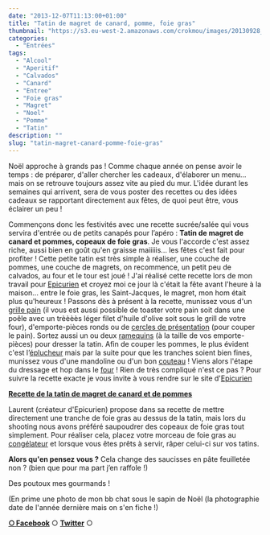 ```yaml
---
date: "2013-12-07T11:13:00+01:00"
title: "Tatin de magret de canard, pomme, foie gras"
thumbnail: "https://s3.eu-west-2.amazonaws.com/crokmou/images/20130928_epicurien.be_tatin_foie_gras_magret_canard.jpg"
categories:
  - "Entrées"
tags:
  - "Alcool"
  - "Aperitif"
  - "Calvados"
  - "Canard"
  - "Entree"
  - "Foie gras"
  - "Magret"
  - "Noel"
  - "Pomme"
  - "Tatin"
description: ""
slug: "tatin-magret-canard-pomme-foie-gras"
---
```


Noël approche à grands pas ! Comme chaque année on pense avoir le temps : de préparer, d'aller chercher les cadeaux, d'élaborer un menu... mais on se retrouve toujours assez vite au pied du mur. L'idée durant les semaines qui arrivent, sera de vous poster des recettes ou des idées cadeaux se rapportant directement aux fêtes, de quoi peut être, vous éclairer un peu !

Commençons donc les festivités avec une recette sucrée/salée qui vous servira d'entrée ou de petits canapés pour l’apéro : **Tatin de magret de canard et pommes, copeaux de foie gras**. Je vous l'accorde c'est assez riche, aussi bien en goût qu'en graisse maiiiiis... les fêtes c'est fait pour profiter ! Cette petite tatin est très simple à réaliser, une couche de pommes, une couche de magrets, on recommence, un petit peu de calvados, au four et le tour est joué ! J'ai réalisé cette recette lors de mon travail pour [Epicurien](http://www.epicurien.be/) et croyez moi ce jour là c'était la fête avant l'heure à la maison... entre le foie gras, les Saint-Jacques, le magret, mon hom était plus qu'heureux ! Passons dès à présent à la recette, munissez vous d'un [grille pain](http://www.rueducommerce.fr/m/pl/malid:9633597) (il vous est aussi possible de toaster votre pain soit dans une poêle avec un trèèèès léger filet d'huile d'olive soit sous le grill de votre four), d'emporte-pièces ronds ou de [cercles de présentation](http://www.rueducommerce.fr/index/cercle%20de%20presentation) (pour couper le pain). Sortez aussi un ou deux [ramequins](http://www.rueducommerce.fr/index/ramequin) (à la taille de vos emporte-pièces) pour dresser la tatin. Afin de couper les pommes, le plus évident c'est l’[éplucheur](http://www.rueducommerce.fr/m/pl/malid:43774618) mais par la suite pour que les tranches soient bien fines, munissez vous d'une mandoline ou d'un bon [couteau](http://www.rueducommerce.fr/m/pl/malid:12468606) ! Viens alors l'étape du dressage et hop dans le [four](http://www.rueducommerce.fr/m/pl/malid:9404136) ! Rien de très compliqué n'est ce pas ? Pour suivre la recette exacte je vous invite à vous rendre sur le site d'[Epicurien](http://www.epicurien.be/)

**[Recette de la tatin de magret de canard et de pommes](http://www.epicurien.be/blog/recettes/entrees-fetes/tartes-tatin-foies-gras-magrets-de-canard.asp)**

Laurent (créateur d'Epicurien) propose dans sa recette de mettre directement une tranche de foie gras au dessus de la tatin, mais lors du shooting nous avons préféré saupoudrer des copeaux de foie gras tout simplement. Pour réaliser cela, placez votre morceau de foie gras au [congélateur](http://www.rueducommerce.fr/m/pl/malid:9633581) et lorsque vous êtes prêts à servir, râper celui-ci sur vos tatins.

**Alors qu'en pensez vous ?** Cela change des saucisses en pâte feuilletée non ? (bien que pour ma part j’en raffole !)

Des poutoux mes gourmands !

(En prime une photo de mon bb chat sous le sapin de Noël (la photographie date de l'année dernière mais on s'en fiche !)

[**○<span style="font-size: xx-small; margin: 0px; outline: 0px; padding: 0px;"><span style="font-family: Arial, Helvetica, sans-serif; margin: 0px; outline: 0px; padding: 0px;"> </span></span>Facebook**](https://www.facebook.com/pages/CroKMou/148093255259077) ○ [**Twitter**](https://twitter.com/Crokmou) ○